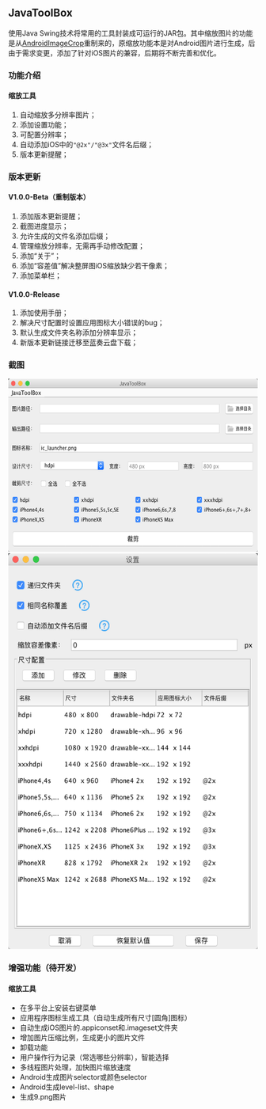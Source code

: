 ## JavaToolBox
使用Java Swing技术将常用的工具封装成可运行的JAR包。其中缩放图片的功能是从[AndroidImageCrop](https://github.com/ALonelyTraveler/AndroidImageCrop)重制来的，原缩放功能本是对Android图片进行生成，后由于需求变更，添加了针对iOS图片的兼容，后期将不断完善和优化。

### 功能介绍
#### 缩放工具
1. 自动缩放多分辨率图片；
2. 添加设置功能；
3. 可配置分辨率；
4. 自动添加iOS中的`"@2x"/"@3x"`文件名后缀；
5. 版本更新提醒；

### 版本更新
#### V1.0.0-Beta（重制版本）
1. 添加版本更新提醒；
2. 截图进度显示；
3. 允许生成的文件名添加后缀；
4. 管理缩放分辨率，无需再手动修改配置；
5. 添加“关于”；
6. 添加“容差值”解决整屏图iOS缩放缺少若干像素；
7. 添加菜单栏；

#### V1.0.0-Release

1. 添加使用手册；
2. 解决尺寸配置时设置应用图标大小错误的bug；
3. 默认生成文件夹名称添加分辨率显示；
4. 新版本更新链接迁移至蓝奏云盘下载；


### 截图
<img src="./Resources/screenshots/裁图工具.png" alt="截图工具" width="600px" height="350px"/>

<img src="./Resources/screenshots/裁图设置.png" alt="裁图设置" width="650px" height="800px"/>


### 增强功能（待开发）
#### 缩放工具
* 在多平台上安装右键菜单
* 应用程序图标生成工具（自动生成所有尺寸[圆角]图标）
* 自动生成iOS图片的.appiconset和.imageset文件夹
* 增加图片压缩比例，生成更小的图片文件
* 卸载功能
* 用户操作行为记录（常选哪些分辨率），智能选择
* 多线程图片处理，加快图片缩放速度
* Android生成图片selector或颜色selector
* Android生成level-list、shape
* 生成9.png图片